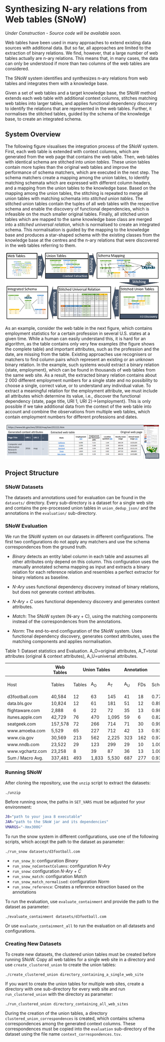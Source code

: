 # **S**ynthesizing **N**-ary relations fr**o**m **W**eb tables (SNoW)

*Under Construction - Source code will be available soon.*

Web tables have been used in many approaches to extend existing data sources with additional data. 
But so far, all approaches are limited to the extraction of binary relations. 
We find, however, that a large number of web tables actually are n-ary relations. 
This means that, in many cases, the data can only be understood if more than two columns of the web tables are considered.

The SNoW system identifies and synthesizes n-ary relations from web tables and integrates them with a knowledge base.

Given a set of web tables and a target knowledge base, the SNoW method extends each web table with additional context columns, stitches matching web tables into larger tables, and applies functional dependency discovery to identify the relations that are represented in the web tables. Further, it normalises the stitched tables, guided by the schema of the knowledge base, to create an integrated schema.

## System Overview

The following figure visualises the integration process of the SNoW system.
First, each web table is extended with context columns, which are generated from the web page that contains the web table. Then, web tables with identical schema are stitched into *union tables*.
These union tables contain more tuples than the original web tables and improve the performance of schema matchers, which are executed in the next step. 
The schema matchers create a mapping among the union tables, to identify matching schemata which are expressed with different column headers, and a mapping from the union tables to the knowledge base. 
Based on the mapping among the union tables, the stitching is repeated to merge all union tables
with matching schemata into *stitched union tables*. 
The stitched union tables contain the tuples of all web tables with the respective schema and enable the discovery of functional dependencies, which is infeasible on the much smaller original tables. 
Finally, all stitched union tables which are mapped to the same knowledge base class are merged into a *stitched universal relation*, which is normalised to create an integrated schema. 
This normalisation is guided by the mapping to the knowledge base and produces a star-shaped schema with the existing classes from the knowledge base at the centres and the n-ary relations that were discovered in the web tables referring to them.

![SNoW Process Overview](/img/overview.PNG)

As an example, consider the web table in the next figure, which contains employment statistics for a certain profession in several U.S. states at a given time. 
While a human can easily understand this, it is hard for an algorithm, as the table contains only very few examples (the figure shows the complete table) and important attributes, such as the profession and the date, are missing from the table.
Existing approaches use recognisers or matchers to find column pairs which represent an existing or an unknown binary relation. 
In the example, such systems would extract a binary relation {state, employment}, which can be found in thousands of web tables from the same web site. 
As a result, the extracted binary relation contains about 2 000 different employment numbers for a single state and no possibility to choose a single, correct value, or to understand any individual value. 
To extract a meaningful relation for the employment attribute, we must include all attributes which determine its value, i.e., discover the functional dependency {state, page title, URI 1, URI 2}&rarr;{employment}. 
This is only possible if we take additional data from the context of the web table into account and combine the observations from multiple web tables, which contain employment numbers for  different professions and dates.

![Example Web Table](/img/example_table.PNG)

## Project Structure

### SNoW Datasets

The datasets and annotations used for evaluation can be found in the `datasets/` directory.
Every sub-directory is a dataset for a single web site and contains the pre-processed union tables in `union_dedup_json/` and the annotations in the `evaluation/` sub-directory.

### SNoW Evaluation

We run the SNoW system on our datasets in different configurations.
The first two configurations do not apply any matchers and use the schema correspondences from the ground truth.

- *Binary* detects an entity label column in each table and assumes all other attributes only depend on this column. 
This configuration uses the manually annotated schema mapping as input and extracts a binary relation for each reference relation and resembles a perfect extractor for binary relations as baseline.

- *N-Ary* uses functional dependency discovery instead of binary relations, but does not generate context attributes.

- *N-Ary + C*  uses functional dependency discovery and generates context attributes.

- *Match*: The SNoW system (N-ary + C), using the matching components instead of the correspondences from the annotations.

- *Norm*: The end-to-end configuration of the SNoW system. Uses functional dependency discovery, generates context attributes, uses the matching components and applies normalisation.

Table 1: Dataset statistics and Evaluation. A_O=original attributes, A_T=total attributes (original \& context attributes), A_U=universal attributes.

<table>
<thead><tr><th></th><th>Web Tables</th><th colspan="3">Union Tables</th><th colspan="2">Annotation</th><th colspan="6">Experiments - F1-measure</th></tr></thead><tbody>
 <tr><td>Host</td><td>Tables</td><td>Tables</td><td>A<sub>O</sub></td><td>A<sub>T</sub></td><td>A<sub>U</sub></td><td>FDs</td><td>Schema</td><td>Binary</td><td>N-Ary</td><td>N-ary +C</td><td>Match</td><td>Norm</td></tr>
 <tr><td>d3football.com</td><td> 40,584   </td><td> 12   </td><td> 63   </td><td> 145   </td><td>41</td><td>18</td><td>0.779</td><td>0.495</td><td>0.382</td><td>0.935</td><td>0.861</td><td>0.861</td></tr>
 <tr><td>data.bls.gov</td><td> 10,824   </td><td> 12   </td><td> 61   </td><td> 181   </td><td>51</td><td>12</td><td>0.895</td><td>0.415</td><td>0.487</td><td>0.984</td><td>0.900</td><td>0.900</td></tr>
 <tr><td>flightaware.com</td><td> 2,888   </td><td> 6   </td><td> 22   </td><td> 72   </td><td>35</td><td>13</td><td>0.982</td><td>0.459</td><td>0.392</td><td>1.000</td><td>0.942</td><td>0.733</td></tr>
 <tr><td>itunes.apple.com</td><td> 42,729   </td><td> 76   </td><td> 470   </td><td> 1,095   </td><td>59</td><td>6</td><td>0.827</td><td>0.680</td><td>0.362</td><td>0.942</td><td>0.855</td><td>0.804</td></tr>
 <tr><td>seatgeek.com</td><td> 157,578   </td><td> 72   </td><td> 266   </td><td> 714   </td><td>71</td><td>30</td><td>0.999</td><td>0.988</td><td>0.977</td><td>0.993</td><td>0.970</td><td>0.970</td></tr>
 <tr><td>www.amoeba.com</td><td> 5,529   </td><td> 65   </td><td> 227   </td><td> 712   </td><td>42</td><td>13</td><td>0.933</td><td>0.812</td><td>0.455</td><td>0.998</td><td>0.975</td><td>0.951</td></tr>
 <tr><td>www.cia.gov</td><td> 30,569   </td><td> 213   </td><td> 562   </td><td> 2,225   </td><td>323</td><td>162</td><td>0.976</td><td>0.858</td><td>0.848</td><td>0.851</td><td>0.680</td><td>0.653</td></tr>
 <tr><td>www.nndb.com</td><td> 23,522   </td><td> 29   </td><td> 123   </td><td> 299   </td><td>29</td><td>10</td><td>1.000</td><td>1.000</td><td>0.929</td><td>0.938</td><td>0.937</td><td>0.937</td></tr>
 <tr><td>www.vgchartz.com</td><td> 23,258   </td><td> 8   </td><td> 39   </td><td> 87   </td><td>36</td><td>13</td><td>1.000</td><td>0.448</td><td>0.459</td><td>0.890</td><td>0.890</td><td>0.890</td></tr>
 <tr><td>Sum / Macro Avg.</td><td> 337,481   </td><td> 493   </td><td> 1,833   </td><td> 5,530   </td><td>687</td><td>277</td><td>0.932</td><td>0.724</td><td>0.614</td><td>0.951</td><td>0.897</td><td>0.862</td></tr>
</tbody></table>

### Running SNoW

After cloning the repository, use the `unzip` script to extract the datasets:

`./unzip`

Before running snow, the paths in `SET_VARS` must be adjusted for your environment:

```bash
J8="path to your java 8 executable"
JAR="path to the SNoW jar and its dependencies"
VMARGS="-Xmx300G"
```

To run the snow system in different configurations, use one of the following scripts, which accept the path to the dataset as parameter:

`./run_snow datasets/d3football.com`

- `run_snow_b`: configuration *Binary*
- `run_snow_noContextColumns`: configuration *N-Ary*
- `run_snow`: configuration *N-Ary + C*
- `run_snow_match`: configuration *Match*
- `run_snow_match_normalised`: configuration *Norm*
- `run_snow_reference`: Creates a reference extraction based on the annotations

To run the evaluation, use `evaluate_containment` and provide the path to the dataset as parameter:

`./evaluate_containment datasets/d3football.com`

Or use `evaluate_containment_all` to run the evaluation on all datasets and configurations.

### Creating New Datasets

To create new datasets, the clustered union tables must be created before running SNoW. Copy all web tables for a single web site in a directory and use `create_clustered_union` to create the union tables:

`./create_clustered_union directory_containing_a_single_web_site`

If you want to create the union tables for multiple web sites, create a directory with one sub-directory for every web site and run `run_clustered_union` with the directory as parameter:

`./run_clustered_union directory_containing_all_web_sites`

During the creation of the union tables, a directory `clustered_union_correspondences` is created, which contains schema correspondences among the generated context columns. These correspondences must be copied into the `evaluation` sub-directory of the dataset using the file name `context_correspondences.tsv`.
